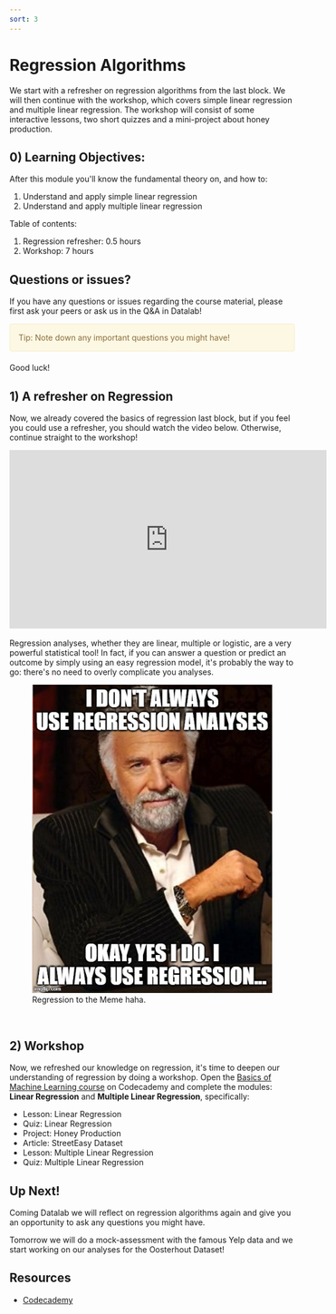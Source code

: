 ```yaml
---
sort: 3
---
```


# Regression Algorithms

We start with a refresher on regression algorithms from the last block. We will then continue with the workshop, which covers simple linear regression and multiple linear regression. The workshop will consist of some interactive lessons, two short quizzes and a mini-project about honey production.

## 0) Learning Objectives:
After this module you'll know the fundamental theory on, and how to:
1. Understand and apply simple linear regression
2. Understand and apply multiple linear regression

Table of contents:
1. Regression refresher: 0.5 hours
2. Workshop: 7 hours



## Questions or issues?
If you have any questions or issues regarding the course material, please first ask your peers or ask us in the Q&A in Datalab!

<div style="padding: 15px; border: 1px solid transparent; border-color: transparent; margin-bottom: 20px; border-radius: 4px; color: #8a6d3b;; background-color: #fcf8e3; border-color: #faebcc;">
Tip: Note down any important questions you might have!
 </div>

Good luck!



## 1) A refresher on Regression
Now, we already covered the basics of regression last block, but if you feel you could use a refresher, you should watch the video below. Otherwise, continue straight to the workshop!
<iframe width="560" height="315" src="https://www.youtube.com/embed/WWqE7YHR4Jc" title="YouTube video player" frameborder="0" allow="accelerometer; autoplay; clipboard-write; encrypted-media; gyroscope; picture-in-picture" allowfullscreen></iframe>

Regression analyses, whether they are linear, multiple or logistic, are a very powerful statistical tool! In fact, if you can answer a question or predict an outcome by simply using an easy regression model, it's probably the way to go: there's no need to overly complicate you analyses.

<figure>
    <img src=".\images\RegressionToTheMeme.jpg" />
    <figcaption>Regression to the Meme haha. </figcaption>
</figure>
<br>

## 2) Workshop
Now, we refreshed our knowledge on regression, it's time to deepen our understanding of regression by doing a workshop. Open the [Basics of Machine Learning course](https://www.codecademy.com/learn/machine-learning) on Codecademy and complete the modules: **Linear Regression** and **Multiple Linear Regression**, specifically:
- Lesson: Linear Regression
- Quiz: Linear Regression
- Project: Honey Production
- Article: StreetEasy Dataset
- Lesson: Multiple Linear Regression
- Quiz: Multiple Linear Regression



## Up Next!
Coming Datalab we will reflect on regression algorithms again and give you an opportunity to ask any questions you might have.

Tomorrow we will do a mock-assessment with the famous Yelp data and we start working on our analyses for the Oosterhout Dataset!


## Resources
- [Codecademy](https://www.codecademy.com/learn/machine-learning)
